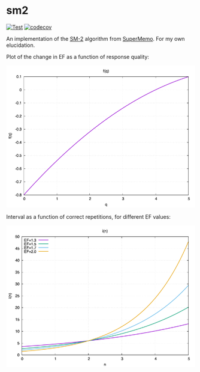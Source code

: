 # sm2

[![Test](https://github.com/eudoxia0/sm2/actions/workflows/test.yaml/badge.svg?branch=master)](https://github.com/eudoxia0/sm2/actions/workflows/test.yaml)
[![codecov](https://codecov.io/gh/eudoxia0/sm2/branch/master/graph/badge.svg?token=0U0ZFEY774)](https://codecov.io/gh/eudoxia0/sm2)

An implementation of the [SM-2][sm2] algorithm from [SuperMemo][sm]. For my own elucidation.

[sm2]: https://super-memory.com/english/ol/sm2.htm
[sm]: https://en.wikipedia.org/wiki/SuperMemo

Plot of the change in EF as a function of response quality:

![](ef.png)

Interval as a function of correct repetitions, for different EF values:

![](interval.png)
